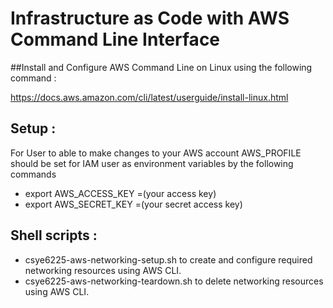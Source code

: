 # Infrastructure as Code with AWS Command Line Interface


##Install and Configure AWS Command Line on Linux using the following command :

https://docs.aws.amazon.com/cli/latest/userguide/install-linux.html


## Setup :
For User to able to make changes to your AWS account AWS_PROFILE should be set for IAM user as environment variables by the following commands
<ul>
<li>export AWS_ACCESS_KEY =(your access key)</li>
<li>export AWS_SECRET_KEY =(your secret access key)</li>
</ul>

## Shell scripts :
<ul>
<li>csye6225-aws-networking-setup.sh to create and configure required networking resources using AWS CLI.</li>
<li>csye6225-aws-networking-teardown.sh to delete networking resources using AWS CLI.</li>

</ul>

